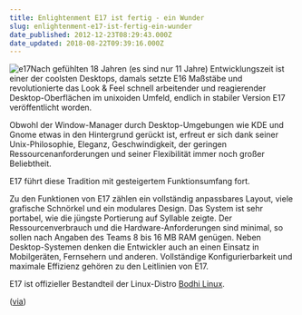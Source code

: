 ```yaml
---
title: Enlightenment E17 ist fertig - ein Wunder
slug: enlightenment-e17-ist-fertig-ein-wunder
date_published: 2012-12-23T08:29:43.000Z
date_updated: 2018-08-22T09:39:16.000Z
---
```


![e17](//picdump.thafaker.de/2012/12/e17-100x100.png)Nach gefühlten 18 Jahren (es sind nur 11 Jahre) Entwicklungszeit ist einer der coolsten Desktops, damals setzte E16 Maßstäbe und revolutionierte das Look & Feel schnell arbeitender und reagierender Desktop-Oberflächen im unixoiden Umfeld, endlich in stabiler Version E17 veröffentlicht worden. 

Obwohl der Window-Manager durch Desktop-Umgebungen wie KDE und Gnome etwas in den Hintergrund gerückt ist, erfreut er sich dank seiner Unix-Philosophie, Eleganz, Geschwindigkeit, der geringen Ressourcenanforderungen und seiner Flexibilität immer noch großer Beliebtheit.

E17 führt diese Tradition mit gesteigertem Funktionsumfang fort.

Zu den Funktionen von E17 zählen ein vollständig anpassbares Layout, viele grafische Schnörkel und ein modulares Design. Das System ist sehr portabel, wie die jüngste Portierung auf Syllable zeigte. Der Ressourcenverbrauch und die Hardware-Anforderungen sind minimal, so sollen nach Angaben des Teams 8 bis 16 MB RAM genügen. Neben Desktop-Systemen denken die Entwickler auch an einen Einsatz in Mobilgeräten, Fernsehern und anderen. Vollständige Konfigurierbarkeit und maximale Effizienz gehören zu den Leitlinien von E17.

E17 ist offizieller Bestandteil der Linux-Distro [Bodhi Linux](http://www.bodhilinux.com/).

([via](http://www.pro-linux.de/news/1/19273/enlightenment-e17-erschienen.html))
